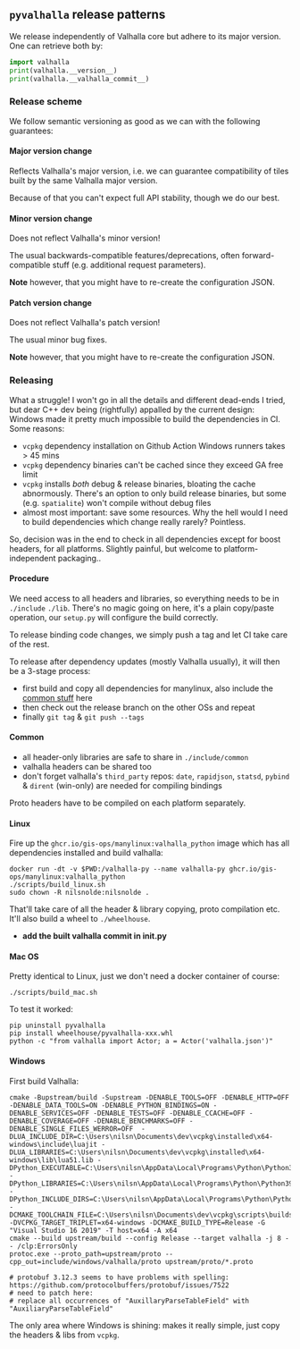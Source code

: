 ## `pyvalhalla` release patterns

We release independently of Valhalla core but adhere to its major version. One can retrieve both by:

```python
import valhalla
print(valhalla.__version__)
print(valhalla.__valhalla_commit__)
```

### Release scheme

We follow semantic versioning as good as we can with the following guarantees:

#### Major version change

Reflects Valhalla's major version, i.e. we can guarantee compatibility of tiles built by the same Valhalla major version.

Because of that you can't expect full API stability, though we do our best.

#### Minor version change

Does not reflect Valhalla's minor version!

The usual backwards-compatible features/deprecations, often forward-compatible stuff (e.g. additional request parameters).

**Note** however, that you might have to re-create the configuration JSON.

#### Patch version change

Does not reflect Valhalla's patch version!

The usual minor bug fixes.

**Note** however, that you might have to re-create the configuration JSON.

### Releasing

What a struggle! I won't go in all the details and different dead-ends I tried, but dear C++ dev being (rightfully) appalled by the current design: Windows made it pretty much impossible to build the dependencies in CI. Some reasons:
- `vcpkg` dependency installation on Github Action Windows runners takes > 45 mins
- `vcpkg` dependency binaries can't be cached since they exceed GA free limit
- `vcpkg` installs _both_ debug & release binaries, bloating the cache abnormously. There's an option to only build release binaries, but some (e.g. `spatialite`) won't compile without debug files
- almost most important: save some resources. Why the hell would I need to build dependencies which change really rarely? Pointless.

So, decision was in the end to check in all dependencies except for boost headers, for all platforms. Slightly painful, but welcome to platform-independent packaging..

#### Procedure

We need access to all headers and libraries, so everything needs to be in `./include` `./lib`. There's no magic going on here, it's a plain copy/paste operation, our `setup.py` will configure the build correctly.

To release binding code changes, we simply push a tag and let CI take care of the rest.

To release after dependency updates (mostly Valhalla usually), it will then be a 3-stage process:
- first build and copy all dependencies for manylinux, also include the [common stuff](#common) here
- then check out the release branch on the other OSs and repeat
- finally `git tag` & `git push --tags`

#### Common

- all header-only libraries are safe to share in `./include/common`
- valhalla headers can be shared too
- don't forget valhalla's `third_party` repos: `date`, `rapidjson`, `statsd`, `pybind` & `dirent` (win-only) are needed for compiling bindings

Proto headers have to be compiled on each platform separately.

#### Linux

Fire up the `ghcr.io/gis-ops/manylinux:valhalla_python` image which has all dependencies installed and build valhalla:

```
docker run -dt -v $PWD:/valhalla-py --name valhalla-py ghcr.io/gis-ops/manylinux:valhalla_python
./scripts/build_linux.sh
sudo chown -R nilsnolde:nilsnolde .
```

That'll take care of all the header & library copying, proto compilation etc. It'll also build a wheel to `./wheelhouse`.

- **add the built valhalla commit in __init__.py**

#### Mac OS

Pretty identical to Linux, just we don't need a docker container of course:
```
./scripts/build_mac.sh
```

To test it worked:

```
pip uninstall pyvalhalla
pip install wheelhouse/pyvalhalla-xxx.whl
python -c "from valhalla import Actor; a = Actor('valhalla.json')"
```

#### Windows

First build Valhalla:
```
cmake -Bupstream/build -Supstream -DENABLE_TOOLS=OFF -DENABLE_HTTP=OFF -DENABLE_DATA_TOOLS=ON -DENABLE_PYTHON_BINDINGS=ON -DENABLE_SERVICES=OFF -DENABLE_TESTS=OFF -DENABLE_CCACHE=OFF -DENABLE_COVERAGE=OFF -DENABLE_BENCHMARKS=OFF -DENABLE_SINGLE_FILES_WERROR=OFF  -DLUA_INCLUDE_DIR=C:\Users\nilsn\Documents\dev\vcpkg\installed\x64-windows\include\luajit -DLUA_LIBRARIES=C:\Users\nilsn\Documents\dev\vcpkg\installed\x64-windows\lib\lua51.lib -DPython_EXECUTABLE=C:\Users\nilsn\AppData\Local\Programs\Python\Python39\python.exe -DPython_LIBRARIES=C:\Users\nilsn\AppData\Local\Programs\Python\Python39\libs\python39.lib -DPython_INCLUDE_DIRS=C:\Users\nilsn\AppData\Local\Programs\Python\Python39\include -DCMAKE_TOOLCHAIN_FILE=C:\Users\nilsn\Documents\dev\vcpkg\scripts\buildsystems\vcpkg.cmake -DVCPKG_TARGET_TRIPLET=x64-windows -DCMAKE_BUILD_TYPE=Release -G "Visual Studio 16 2019" -T host=x64 -A x64
cmake --build upstream/build --config Release --target valhalla -j 8 -- /clp:ErrorsOnly
protoc.exe --proto_path=upstream/proto --cpp_out=include/windows/valhalla/proto upstream/proto/*.proto

# protobuf 3.12.3 seems to have problems with spelling: https://github.com/protocolbuffers/protobuf/issues/7522
# need to patch here:
# replace all occurrences of "AuxillaryParseTableField" with "AuxiliaryParseTableField"
```

The only area where Windows is shining: makes it really simple, just copy the headers & libs from `vcpkg`.
